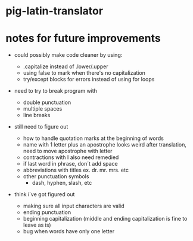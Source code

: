 # pig-latin-translator

# notes for future improvements
- could possibly make code cleaner by using:
	-   .capitalize instead of .lower/.upper
	-   using false to mark when there's no capitalization
	-   try/except blocks for errors instead of using for loops

- need to try to break program with
	-   double punctuation
	-   multiple spaces
	-   line breaks

- still need to figure out
	-   how to handle quotation marks at the beginning of words
	-   name with 1 letter plus an apostrophe looks weird after translation, need to move apostrophe with letter
	-   contractions with I also need remedied
	-   if last word in phrase, don´t add space
	-   abbreviations with titles ex. dr. mr. mrs. etc
	-   other punctuation symbols
		- 	dash, hyphen, slash, etc

- think i´ve got figured out
	-   making sure all input characters are valid
	-   ending punctuation
	-   beginning capitalization (middle and ending capitalization is fine to leave as is)
	-   bug when words have only one letter
